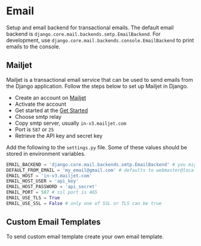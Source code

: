 # Email
Setup and email backend for transactional emails. The default email backend is
`django.core.mail.backends.smtp.EmailBackend`. For development, use `django.core.mail.backends.console.EmailBackend` 
to print emails to the console.

## Mailjet
Mailjet is a transactional email service that can be used to send emails from the Django application.
Follow the steps below to set up Mailjet in Django.
- Create an account on [Mailjet](https://www.mailjet.com/)
- Activate the account
- Get started at the [Get Started](https://app.mailjet.com/auth/get_started/developer)
- Choose smtp relay
- Copy smtp server, usually `in-v3.mailjet.com`
- Port is `587` or `25`
- Retrieve the API key and secret key

Add the following to the `settings.py` file. Some of these values should be stored in environment variables.
```python
EMAIL_BACKEND = 'django.core.mail.backends.smtp.EmailBackend' # you might need to comment this out
DEFAULT_FROM_EMAIL = 'my_email@gmail.com' # defaults to webmaster@localhost
EMAIL_HOST = 'in-v3.mailjet.com'
EMAIL_HOST_USER = 'api_key'
EMAIL_HOST_PASSWORD = 'api_secret'    
EMAIL_PORT = 587 # ssl port is 465
EMAIL_USE_TLS = True
EMAIL_USE_SSL = False # only one of SSL or TLS can be true
```
## Custom Email Templates
To send custom email template create your own email template.
```python
